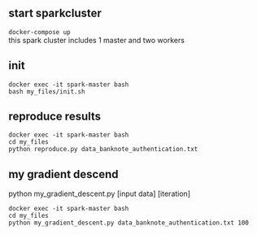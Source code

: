 ## start sparkcluster 
```docker-compose up```  
this spark cluster includes 1 master and two workers
## init  
```
docker exec -it spark-master bash  
bash my_files/init.sh 
```
## reproduce results
```
docker exec -it spark-master bash  
cd my_files  
python reproduce.py data_banknote_authentication.txt
```

## my gradient descend
python my_gradient_descent.py [input data] [iteration]  
```
docker exec -it spark-master bash  
cd my_files  
python my_gradient_descent.py data_banknote_authentication.txt 100
```
 
